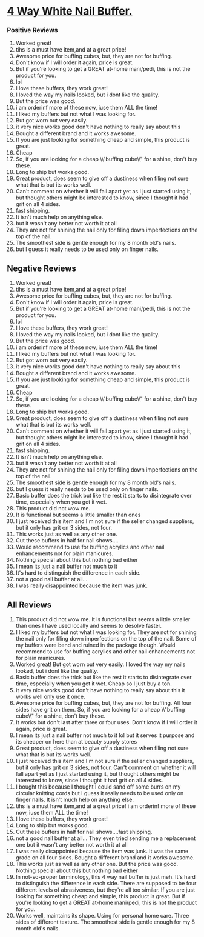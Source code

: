 # [4 Way White Nail Buffer.](https://products.checkmycream.com/products/4-Way-White-Nail-Buffer..html)

### Positive Reviews

<ol>
      <li>Worked great!</li>
      <li>tihs is a must have item,and at a great price!</li>
      <li>Awesome price for buffing cubes, but, they are not for buffing.</li>
      <li>Don&#x27;t know if I will order it again, price is great.</li>
      <li>But if you&#x27;re looking to get a GREAT at-home mani/pedi, this is not the product for you.</li>
      <li>lol</li>
      <li>I love these buffers, they work great!</li>
      <li>I loved the way my nails looked, but i dont like the quality.</li>
      <li>But the price was good.</li>
      <li>i am orderinf more of these now, iuse them ALL the time!</li>
      <li>I liked my buffers but not what I was looking for.</li>
      <li>But got worn out very easily.</li>
      <li>it very nice works good don&#x27;t have nothing to really say about this</li>
      <li>Bought a different brand and it works awesome.</li>
      <li>If you are just looking for something cheap and simple, this product is great.</li>
      <li>Cheap</li>
      <li>So, if you are looking for a cheap \\&quot;buffing cube\\&quot; for a shine, don&#x27;t buy these.</li>
      <li>Long to ship but works good.</li>
      <li>Great product, does seem to give off a dustiness when filing not sure what that is but its works well.</li>
      <li>Can&#x27;t comment on whether it will fall apart yet as I just started using it, but thought others might be interested to know, since I thought it had grit on all 4 sides.</li>
      <li>fast shipping.</li>
      <li>It isn&#x27;t much help on anything else.</li>
      <li>but it wasn&#x27;t any better not worth it at all</li>
      <li>They are not for shining the nail only for filing down imperfections on the top of the nail.</li>
      <li>The smoothest side is gentle enough for my 8 month old&#x27;s nails.</li>
      <li>but I guess it really needs to be used only on finger nails.</li>
</ol>


<h2>Negative Reviews</h2>
<ol>
<li> Worked great!</li>
<li> tihs is a must have item,and at a great price!</li>
<li> Awesome price for buffing cubes, but, they are not for buffing.</li>
<li> Don&#x27;t know if I will order it again, price is great.</li>
<li> But if you&#x27;re looking to get a GREAT at-home mani/pedi, this is not the product for you.</li>
<li> lol</li>
<li> I love these buffers, they work great!</li>
<li> I loved the way my nails looked, but i dont like the quality.</li>
<li> But the price was good.</li>
<li> i am orderinf more of these now, iuse them ALL the time!</li>
<li> I liked my buffers but not what I was looking for.</li>
<li> But got worn out very easily.</li>
<li> it very nice works good don&#x27;t have nothing to really say about this</li>
<li> Bought a different brand and it works awesome.</li>
<li> If you are just looking for something cheap and simple, this product is great.</li>
<li> Cheap</li>
<li> So, if you are looking for a cheap \\&quot;buffing cube\\&quot; for a shine, don&#x27;t buy these.</li>
<li> Long to ship but works good.</li>
<li> Great product, does seem to give off a dustiness when filing not sure what that is but its works well.</li>
<li> Can&#x27;t comment on whether it will fall apart yet as I just started using it, but thought others might be interested to know, since I thought it had grit on all 4 sides.</li>
<li> fast shipping.</li>
<li> It isn&#x27;t much help on anything else.</li>
<li> but it wasn&#x27;t any better not worth it at all</li>
<li> They are not for shining the nail only for filing down imperfections on the top of the nail.</li>
<li> The smoothest side is gentle enough for my 8 month old&#x27;s nails.</li>
<li> but I guess it really needs to be used only on finger nails.</li>
<li> Basic buffer does the trick but like the rest it starts to disintegrate over time, especially when you get it wet.</li>
<li> This product did not wow me.</li>
<li> It is functional but seems a little smaller than ones</li>
<li> I just received this item and I&#x27;m not sure if the seller changed suppliers, but it only has grit on 3 sides, not four.  </li>
<li> This works just as well as any other one.</li>
<li> Cut these buffers in half for nail shows....</li>
<li> Would recommend to use for buffing acrylics and other nail enhancements not for plain manicures.</li>
<li> Nothing special about this but nothing bad either</li>
<li> I mean its just a nail buffer not much to it</li>
<li> It&#x27;s hard to distinguish the difference in each side.</li>
<li> not a good nail buffer at all...</li>
<li> I was really disappointed because the item was junk.</li>
</ol>

<h2>All Reviews</h2>

<ol>
    <li> This product did not wow me. It is functional but seems a little smaller than ones I have used locally and seems to desolve faster.</li>
    <li> I liked my buffers but not what I was looking for. They are not for shining the nail only for filing down imperfections on the top of the nail. Some of my buffers were bend and ruined in the package though. Would recommend to use for buffing acrylics and other nail enhancements not for plain manicures.</li>
    <li> Worked great! But got worn out very easily. I loved the way my nails looked, but i dont like the quality.</li>
    <li> Basic buffer does the trick but like the rest it starts to disintegrate over time, especially when you get it wet. Cheap so I just buy a ton.</li>
    <li> it very nice works good don&#x27;t have nothing to really say about this it works well only use it once.</li>
    <li> Awesome price for buffing cubes, but, they are not for buffing. All four sides have grit on them. So, if you are looking for a cheap \\&quot;buffing cube\\&quot; for a shine, don&#x27;t buy these.</li>
    <li> It works but don&#x27;t last after three or four uses. Don&#x27;t know if I will order it again, price is great.</li>
    <li> I mean its just a nail buffer not much to it lol but it serves it purpose and its cheaper on here than at beauty supply stores</li>
    <li> Great product, does seem to give off a dustiness when filing not sure what that is but its works well.</li>
    <li> I just received this item and I&#x27;m not sure if the seller changed suppliers, but it only has grit on 3 sides, not four.  Can&#x27;t comment on whether it will fall apart yet as I just started using it, but thought others might be interested to know, since I thought it had grit on all 4 sides.</li>
    <li> I bought this because I thought I could sand off some burrs on my circular knitting cords but I guess it really needs to be used only on finger nails. It isn&#x27;t much help on anything else.</li>
    <li> tihs is a must have item,and at a great price! i am orderinf more of these now, iuse them ALL the time!</li>
    <li> I love these buffers, they work great!</li>
    <li> Long to ship but works good.</li>
    <li> Cut these buffers in half for nail shows....fast shipping.</li>
    <li> not a good nail buffer at all... They even tried sending me a replacement one but it wasn&#x27;t any better not worth it at all</li>
    <li> I was really disappointed because the item was junk. It was the same grade on all four sides. Bought a different brand and it works awesome.</li>
    <li> This works just as well as any other one. But the price was good. Nothing special about this but nothing bad either</li>
    <li> In not-so-proper terminology, this 4 way nail buffer is just meh. It&#x27;s hard to distinguish the difference in each side. There are supposed to be four different levels of abrasiveness, but they&#x27;re all too similar. If you are just looking for something cheap and simple, this product is great. But if you&#x27;re looking to get a GREAT at-home mani/pedi, this is not the product for you.</li>
    <li> Works well, maintains its shape.  Using for personal home care.  Three sides of different texture.  The smoothest side is gentle enough for my 8 month old&#x27;s nails.</li>
</ol>




